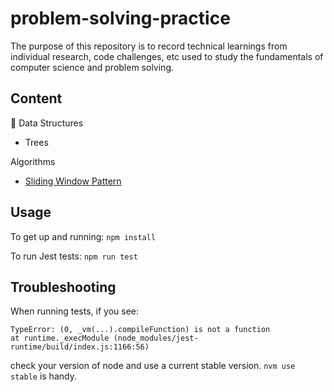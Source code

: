 # problem-solving-practice

The purpose of this repository is to record technical learnings from individual research, code challenges, etc used to study the fundamentals of computer science and problem solving.

## Content

🚧 Data Structures
* Trees

Algorithms
* [Sliding Window Pattern](Algorithms/SlidingWindow/slidingWindow.js)

## Usage

To get up and running:
`npm install`

To run Jest tests:
`npm run test`

## Troubleshooting

When running tests, if you see:
```
TypeError: (0, _vm(...).compileFunction) is not a function
at runtime._execModule (node_modules/jest-runtime/build/index.js:1166:56)
```
check your version of node and use a current stable version. `nvm use stable` is handy.

